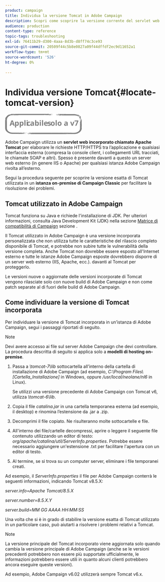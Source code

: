 ```yaml
---
product: campaign
title: Individua la versione Tomcat in Adobe Campaign
description: Scopri come scoprire la versione corrente del servlet web Tomcat incorporato utilizzato in un’istanza di Adobe Campaign.
audience: production
content-type: reference
topic-tags: troubleshooting
exl-id: 76411b29-d300-4aaa-8d3b-d8ff74c3ce93
source-git-commit: 20509f44c5b8e0827a09f44dffdf2ec9d11652a1
workflow-type: tm+mt
source-wordcount: '526'
ht-degree: 0%

---
```


# Individua versione Tomcat{#locate-tomcat-version}

![](../../assets/v7-only.svg)

Adobe Campaign utilizza un **servlet web incorporato chiamato Apache Tomcat** per elaborare le richieste HTTP/HTTPS tra l’applicazione e qualsiasi interfaccia esterna (compresa la console client, i collegamenti URL tracciati, le chiamate SOAP e altri). Spesso è presente davanti a questo un server web esterno (in genere IIS o Apache) per qualsiasi istanza Adobe Campaign rivolta all’esterno.

Segui la procedura seguente per scoprire la versione esatta di Tomcat utilizzata in un **istanza on-premise di Campaign Classic** per facilitare la risoluzione dei problemi.

## Tomcat utilizzato in Adobe Campaign

Tomcat funziona su Java e richiede l&#39;installazione di JDK. Per ulteriori informazioni, consulta Java Development Kit (JDK) nella sezione [Matrice di compatibilità di Campaign](../../rn/using/compatibility-matrix.md) sezione .

Il Tomcat utilizzato in Adobe Campaign è una versione incorporata personalizzata che non utilizza tutte le caratteristiche del rilascio completo disponibile di Tomcat, e potrebbe non subire tutte le vulnerabilità della versione completa. Anche Tomcat non dovrebbe essere esposto all&#39;Internet esterno e tutte le istanze Adobe Campaign esposte dovrebbero disporre di un server web esterno (IIS, Apache, ecc.). davanti al Tomcat per proteggerlo.

Le versioni nuove o aggiornate delle versioni incorporate di Tomcat vengono rilasciate solo con nuove build di Adobe Campaign e non come patch separate al di fuori delle build di Adobe Campaign.

## Come individuare la versione di Tomcat incorporata

Per individuare la versione di Tomcat incorporata in un’istanza di Adobe Campaign, segui i passaggi riportati di seguito.

>[!NOTE]
>
>Devi avere accesso ai file sul server Adobe Campaign che devi controllare. La procedura descritta di seguito si applica solo a **modelli di hosting on-premise**.

1. Passa a *\tomcat-7\lib* sottocartella all’interno della cartella di installazione di Adobe Campaign (ad esempio, *C:\Program Files\ [Cartella_Installazione]* in Windows, oppure */usr/local/neolane/nl6* in Linux).

   Se utilizzi una versione precedente di Adobe Campaign con Tomcat v6, utilizza *\tomcat-6\lib*.

1. Copia il file *catalina.jar* in una cartella temporanea esterna (ad esempio, il desktop) e rinomina l’estensione da .jar a .zip.

1. Decomprimi il file copiato. Ne risulteranno molte sottocartelle e file.

1. All&#39;interno dei file/cartelle decompressi, aprire o leggere il seguente file contenuto utilizzando un editor di testo: *org/apache/catalina/util/ServerInfo.properties*. Potrebbe essere necessario aggiungere un&#39;estensione .txt per facilitare l&#39;apertura con un editor di testo.

1. Al termine, se si trova su un computer server, eliminare i file temporanei creati.

Ad esempio, il *ServerInfo.properties* il file per Adobe Campaign conterrà le seguenti informazioni, indicando Tomcat v8.5.X:

*server.info=Apache Tomcat/8.5.X*

*server.number=8.5.X.Y*

*server.build=MM GG AAAA HH:MM:SS*

Una volta che si è in grado di stabilire la versione esatta di Tomcat utilizzato in un particolare caso, può aiutarti a risolvere i problemi relativi a Tomcat.

>[!NOTE]
>
>La versione principale del Tomcat incorporato viene aggiornata solo quando cambia la versione principale di Adobe Campaign (anche se le versioni precedenti potrebbero non essere più supportate ufficialmente, le informazioni potrebbero essere utili in quanto alcuni clienti potrebbero ancora eseguire queste versioni).
>
>Ad esempio, Adobe Campaign v6.02 utilizzerà sempre Tomcat v6.x.
